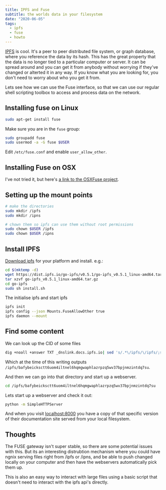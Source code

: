 ```yaml
---
title: IPFS and Fuse
subtitle: the worlds data in your filesystem
date: "2020-06-05"
tags:
  - ipfs
  - fuse
  - howto
---
```


[IPFS](https://ipfs.io/) is cool. It's a peer to peer distributed file system, or graph database, where you reference the data by its hash. This has the great property that the data is no longer tied to a particular computer or server.  It can be spread around and you can get it from anybody without worrying if they've changed or alterted it in any way.  If you know what you are looking for, you don't need to worry about who you get it from. 

Lets see how we can use the Fuse interface, so that we can use our regular shell scripting toolbox to access and process data on the network.

## Installing fuse on Linux


```bash
sudo apt-get install fuse
```

Make sure you are in the `fuse` group:

```bash
sudo groupadd fuse
sudo usermod -a -G fuse $USER
```

Edit `/etc/fuse.conf` and enable `user_allow_other`.

## Installing Fuse on OSX

I've not tried it, but here's [a link to the OSXFuse project](https://osxfuse.github.io/).

## Setting up the mount points

```bash
# make the directories
sudo mkdir /ipfs
sudo mkdir /ipns

# chown them so ipfs can use them without root permissions
sudo chown $USER /ipfs
sudo chown $USER /ipns
```

## Install IPFS

[Download ipfs](https://dist.ipfs.io/#go-ipfs) for your platform and install. e.g.:

```bash
cd $(mktemp -d)
wget https://dist.ipfs.io/go-ipfs/v0.5.1/go-ipfs_v0.5.1_linux-amd64.tar.gz
tar xzvf go-ipfs_v0.5.1_linux-amd64.tar.gz
cd go-ipfs
sudo sh install.sh
```

The initialise ipfs and start ipfs

```bash
ipfs init
ipfs config --json Mounts.FuseAllowOther true
ipfs daemon --mount
```

## Find some content

We can look up the CID of some files

```bash
dig +noall +answer TXT _dnslink.docs.ipfs.io| sed 's/.*\/ipfs/\/ipfs/;s/"//'
```

Which at the time of this writing outputs `/ipfs/bafybeicksctt6uom4iltnel6hqmgwaphlazrpzq5wv37bpjnmzintdq7su`.

And then we can go into that directory and start up a webserver.

```bash
cd /ipfs/bafybeicksctt6uom4iltnel6hqmgwaphlazrpzq5wv37bpjnmzintdq7su
```

Lets start up a webserver and check it out:

```bash
python -m SimpleHTTPServer
```

And when you visit [localhost:8000](http://localhost:8000) you have a copy of that specific version of their documentation site served from your local filesystem.

## Thoughts

The FUSE gateway isn't super stable, so there are some potential issues with this. But its an interesting distrubtion mechanism where you could have ngnix serving files right from /ipfs or /ipns, and be able to push changed locally on your computer and then have the webservers automatically pick them up.

This is also an easy way to interact with large files using a basic script that doesn't need to interact with the ipfs api's directly.

